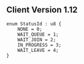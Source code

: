 ## Client Version 1.12

```rust,ignore
enum StatusId : u8 {
    NONE = 0;    
    WAIT_QUEUE = 1;    
    WAIT_JOIN = 2;    
    IN_PROGRESS = 3;    
    WAIT_LEAVE = 4;    
}

```
